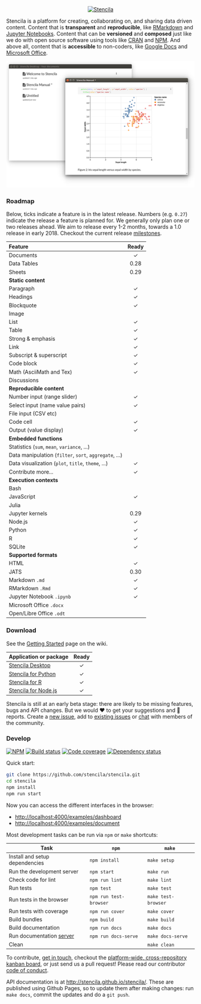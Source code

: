 <div align="center">
  <a href="https://stenci.la">
    <img src="https://raw.githubusercontent.com/stencila/stencila/master/images/logo-name.png" alt="Stencila">
  </a>
</div>

Stencila is a platform for creating, collaborating on, and sharing data driven content. Content that is **transparent** and **reproducible**, like [RMarkdown](https://github.com/rstudio/rmarkdown) and [Jupyter Notebooks](http://jupyter.org/). Content that can be **versioned** and **composed** just like we do with open source software using tools like [CRAN](https://cran.r-project.org/web/packages/available_packages_by_name.html) and [NPM](https://www.npmjs.com/). And above all, content that is **accessible** to non-coders, like [Google Docs](https://en.wikipedia.org/wiki/Google_Docs,_Sheets_and_Slides) and [Microsoft Office](https://en.wikipedia.org/wiki/Microsoft_Office).

![](https://raw.githubusercontent.com/stencila/stencila/master/images/screenshot.png)

### Roadmap

Below, ticks indicate a feature is in the latest release. Numbers (e.g. `0.27`) indicate the release a feature is planned for. We generally only plan one or two releases ahead. We aim to release every 1-2 months, towards a 1.0 release in early 2018. Checkout the current release [milestones](https://github.com/stencila/stencila/milestones).

Feature                                                                     | Ready
:-------------------------------------------------------------------------- | :------------:
Documents                                                                   | ✓
Data Tables                                                                 | 0.28
Sheets                                                                      | 0.29
**Static content**                                                          |
Paragraph                                                                   | ✓
Headings                                                                    | ✓
Blockquote                                                                  | ✓
Image                                                                       | 
List                                                                        | ✓
Table                                                                       | ✓
Strong & emphasis                                                           | ✓
Link                                                                        | ✓
Subscript & superscript                                                     | ✓
Code block                                                                  | ✓
Math (AsciiMath and Tex)                                                    | ✓
Discussions                                                                 | 
**Reproducible content**                                                    |
Number input (range slider)                                                 | ✓
Select input (name value pairs)                                             | ✓
File input (CSV etc)                                                        | 
Code cell                                                                   | ✓
Output (value display)                                                      | ✓
**Embedded functions**                                                      |
Statistics (`sum`, `mean`, `variance`, ...)                                 | 
Data manipulation (`filter`, `sort`, `aggregate`, ...)                      | 
Data visualization (`plot`, `title`, `theme`, ...)                          | ✓
Contribute more...                                                          | ✓
**Execution contexts**                                                      |
Bash                                                                        |
JavaScript                                                                  | ✓
Julia                                                                       | 
Jupyter kernels                                                             | 0.29
Node.js                                                                     | ✓
Python                                                                      | ✓
R                                                                           | ✓
SQLite                                                                      | ✓
**Supported formats**                                                       |
HTML                                                                        | ✓
JATS                                                                        | 0.30
Markdown `.md`                                                              | ✓
RMarkdown `.Rmd`                                                            | ✓
Jupyter Notebook `.ipynb`                                                   | ✓
Microsoft Office `.docx`                                                    | 
Open/Libre Office `.odt`                                                    | 

### Download

See the [Getting Started](https://github.com/stencila/stencila/wiki/Getting-started) page on the wiki.

Application or package                                                                                          | Ready
:-------------------------------------------------------------------------------------------------------------- | :------------:
[Stencila Desktop](https://github.com/stencila/desktop/releases)                                                | ✓
[Stencila for Python](https://github.com/stencila/py#readme)                                                    | ✓
[Stencila for R](https://github.com/stencila/r#readme)                                                          | ✓
[Stencila for Node.js](https://github.com/stencila/node#readme)                                                 | ✓

Stencila is still at an early beta stage: there are likely to be missing features, bugs and API changes. But we would :heart: to get your suggestions and :bug: reports. Create a [new issue](https://github.com/stencila/stencila/issues/new), add to [existing issues](https://github.com/stencila/stencila/issues) or [chat](https://gitter.im/stencila/stencila) with members of the community.

### Develop

[![NPM](http://img.shields.io/npm/v/stencila.svg?style=flat)](https://www.npmjs.com/package/stencila)
[![Build status](https://travis-ci.org/stencila/stencila.svg?branch=master)](https://travis-ci.org/stencila/stencila)
[![Code coverage](https://codecov.io/gh/stencila/stencila/branch/master/graph/badge.svg)](https://codecov.io/gh/stencila/stencila)
[![Dependency status](https://david-dm.org/stencila/stencila.svg)](https://david-dm.org/stencila/stencila)

Quick start:

```bash
git clone https://github.com/stencila/stencila.git
cd stencila
npm install
npm run start
```

Now you can access the different interfaces in the browser:

- [http://localhost:4000/examples/dashboard](http://localhost:4000/examples/dashboard)
- [http://localhost:4000/examples/document](http://localhost:4000/examples/document)

Most development tasks can be run  via `npm` or `make` shortcuts:

Task                                                    |`npm`                  | `make`          |
------------------------------------------------------- |-----------------------|-----------------|    
Install and setup dependencies                          | `npm install`         | `make setup`
Run the development server                              | `npm start`           | `make run`
Check code for lint                                     | `npm run lint`        | `make lint`
Run tests                                               | `npm test`            | `make test`
Run tests in the browser                                | `npm run test-browser`| `make test-browser`
Run tests with coverage                                 | `npm run cover`       | `make cover`
Build bundles                                           | `npm build`           | `make build`
Build documentation                                     | `npm run docs`        | `make docs`
Run documentation [server](http://localhost:4001/)      | `npm run docs-serve`  | `make docs-serve`
Clean                                                   |                       | `make clean`

To contribute, [get in touch](https://gitter.im/stencila/stencila), checkout the [platform-wide, cross-repository kanban board](https://github.com/orgs/stencila/projects/1), or just send us a pull request! Please read our contributor [code of conduct](CONDUCT.md).

API documentation is at http://stencila.github.io/stencila/. These are published using Github Pages, so to update them after making changes: run `make docs`, commit the updates and do a `git push`.
